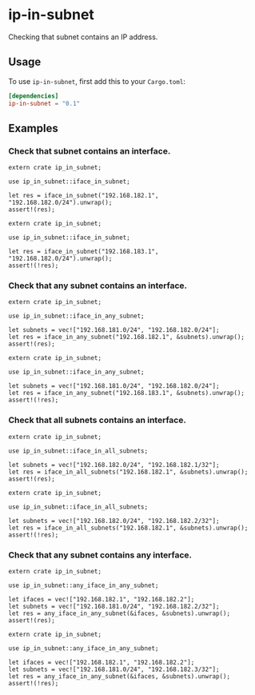 # ip-in-subnet

Checking that subnet contains an IP address.

## Usage

To use `ip-in-subnet`, first add this to your `Cargo.toml`:

```toml
[dependencies]
ip-in-subnet = "0.1"
```

## Examples

### Check that subnet contains an interface.

```
extern crate ip_in_subnet;

use ip_in_subnet::iface_in_subnet;

let res = iface_in_subnet("192.168.182.1", "192.168.182.0/24").unwrap();
assert!(res);
```

```
extern crate ip_in_subnet;

use ip_in_subnet::iface_in_subnet;

let res = iface_in_subnet("192.168.183.1", "192.168.182.0/24").unwrap();
assert!(!res);
```

### Check that any subnet contains an interface.

```
extern crate ip_in_subnet;

use ip_in_subnet::iface_in_any_subnet;

let subnets = vec!["192.168.181.0/24", "192.168.182.0/24"];
let res = iface_in_any_subnet("192.168.182.1", &subnets).unwrap();
assert!(res);
```

```
extern crate ip_in_subnet;

use ip_in_subnet::iface_in_any_subnet;

let subnets = vec!["192.168.181.0/24", "192.168.182.0/24"];
let res = iface_in_any_subnet("192.168.183.1", &subnets).unwrap();
assert!(!res);
```

### Check that all subnets contains an interface.

```
extern crate ip_in_subnet;

use ip_in_subnet::iface_in_all_subnets;

let subnets = vec!["192.168.182.0/24", "192.168.182.1/32"];
let res = iface_in_all_subnets("192.168.182.1", &subnets).unwrap();
assert!(res);
```

```
extern crate ip_in_subnet;

use ip_in_subnet::iface_in_all_subnets;

let subnets = vec!["192.168.182.0/24", "192.168.182.2/32"];
let res = iface_in_all_subnets("192.168.182.1", &subnets).unwrap();
assert!(!res);
```

### Check that any subnet contains any interface.

```
extern crate ip_in_subnet;

use ip_in_subnet::any_iface_in_any_subnet;

let ifaces = vec!["192.168.182.1", "192.168.182.2"];
let subnets = vec!["192.168.181.0/24", "192.168.182.2/32"];
let res = any_iface_in_any_subnet(&ifaces, &subnets).unwrap();
assert!(res);
```

```
extern crate ip_in_subnet;

use ip_in_subnet::any_iface_in_any_subnet;

let ifaces = vec!["192.168.182.1", "192.168.182.2"];
let subnets = vec!["192.168.181.0/24", "192.168.182.3/32"];
let res = any_iface_in_any_subnet(&ifaces, &subnets).unwrap();
assert!(!res);
```
